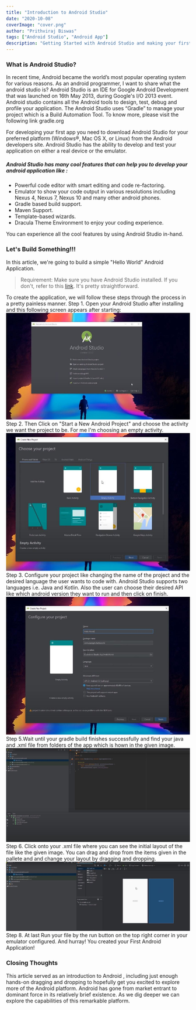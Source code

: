 ```yaml
---
title: "Introduction to Android Studio"
date: "2020-10-08"
coverImage: "cover.png"
author: "Prithviraj Biswas"
tags: ["Android Studio", "Android App"]
description: "Getting Started with Android Studio and making your first app"
---
```

### What is Android Studio?
In recent time, Android became the world’s most popular operating system for various reasons. As an android programmer, I want to share what the android studio is? Android Studio is an IDE for Google Android Development that was launched on 16th May 2013, during Google's  I/O 2013 event. Android studio contains all the Android tools to design, test, debug and profile your application. The Android Studio uses “Gradle” to manage your project which is a Build Automation Tool. To know more, please visit the following link gradle.org

For developing your first app you need to download Android Studio for your preferred platform (Windows®, Mac OS X, or Linux) from the Android developers site. Android Studio has the ability to develop and test your application on either a real device or the emulator.
##### Android Studio has many cool features that can help you to develop your android application like : 
* Powerful code editor with smart editing and code re-factoring.
* Emulator to show your code output in various resolutions including Nexus 4, Nexus 7, Nexus 10 and many other android phones.
* Gradle based build support.
* Maven Support.
* Template-based wizards.
* Dracula Theme Environment to enjoy your coding experience.

You can experience all the cool features by using Android Studio in-hand.
### Let's Build Something!!!
In this article, we're going to build a simple "Hello World" Android Application.
> Requirement: Make sure you have Android Studio installed. If you don't, refer to this [link](https://developer.android.com/studio). It's pretty straightforward.

To create the application, we will follow these steps through the process in a pretty painless manner.
Step 1. Open your Android Studio after installing and this following screen appears after starting:
![alt_text](welcomepage.jpg "Welcome Screen")
Step 2. Then Click on "Start a New Android Project" and choose the activity we want the project to be. For me I'm choosing an empty activity.
![alt_text](empty.jpg "Choosing the Activity")
Step 3. Configure your project like changing the name of the project and the desired language the user wants to code with. Android Studio supports two languages i.e. Java and Kotlin. Also the user can choose their desired API like which android version they want to run and then click on finish.
![alt_text](configure.jpg "Configuration Settings")
Step 5.Wait until your gradle build finishes successfully and find your java and .xml file from folders of the app which is hown in the given image.
![alt_text](gradle.jpg "First Page")
Step 6. Click onto your .xml file where you can see the initial layout of the file like the given image. You can drag and drop from the items given in the pallete and and change your layout by dragging and dropping.
![alt_text](xml.jpg "Layout")
Step 8. At last Run your file by the run button on the top right corner in your emulator configured. 
And hurray! You created your First Android Application!
### Closing Thoughts
This article served as an introduction to Android , including just enough hands-on dragging and dropping to hopefully get you excited to explore more of the Android platform. Android has gone from market entrant to dominant force in its relatively brief existence. As we dig deeper we can explore the capabilities of this remarkable platform.



